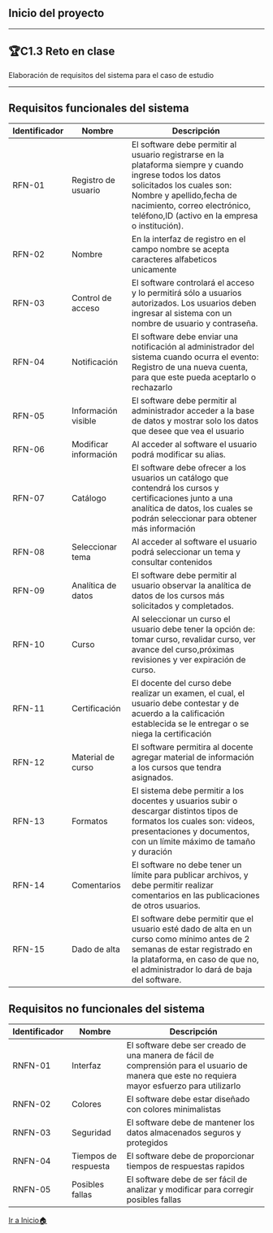 ## Inicio del proyecto
-----
## 🏆C1.3 Reto en clase
Elaboración de requisitos del sistema para el caso de estudio

----

## **Requisitos funcionales del sistema**

|Identificador| Nombre| Descripción|
|---|---|---|
|RFN-01| Registro de usuario|  El software debe permitir al usuario registrarse en la plataforma siempre y cuando ingrese todos los datos solicitados los cuales son: Nombre y apellido,fecha de nacimiento, correo electrónico, teléfono,ID (activo en la empresa o institución).|
RFN-02 |Nombre| En la interfaz de registro en el campo nombre  se acepta caracteres  alfabeticos unicamente|
RFN-03 |Control de acceso| El software controlará el acceso y lo permitirá sólo a usuarios autorizados. Los usuarios deben ingresar al sistema con un nombre de usuario y contraseña.|
RFN-04 |Notificación| El software debe enviar una notificación al administrador del sistema cuando ocurra el evento: Registro de una nueva cuenta, para que este pueda aceptarlo o rechazarlo|
RFN-05 |Información visible | El software debe permitir al administrador acceder a la base de datos y mostrar solo los datos que desee que vea el usuario|
RFN-06 |Modificar información| Al acceder al software el usuario podrá modificar su alias.|
RFN-07 |Catálogo| El software debe ofrecer a los usuarios un catálogo que contendrá los cursos y certificaciones junto a una  analítica de datos, los cuales se podrán seleccionar para obtener más información| 
RFN-08 |Seleccionar tema | Al acceder al software el usuario podrá seleccionar un tema y consultar contenidos|
RFN-09 |Analítica de datos| El software debe permitir al usuario observar la analítica de datos de los cursos más solicitados y completados.|
RFN-10 |Curso| Al seleccionar un curso el usuario debe tener la opción de: tomar curso, revalidar curso, ver avance del curso,próximas revisiones y ver expiración de curso. |
RFN-11 |Certificación| El docente del curso debe realizar un examen, el cual, el usuario debe contestar y de acuerdo a la calificación establecida se le entregar o se niega la certificación|
RFN-12 | Material de curso | El software permitira al docente agregar material de información a los cursos que tendra asignados.|
RFN-13 |Formatos| El sistema debe permitir a los docentes y usuarios subir o descargar distintos tipos de formatos los cuales son: videos, presentaciones y documentos, con un límite máximo de tamaño y duración|
RFN-14 |Comentarios| El software no debe tener un límite para publicar archivos, y debe permitir realizar comentarios en las publicaciones de otros usuarios.|
RFN-15 | Dado de alta| El software debe permitir que el usuario esté dado de alta en un curso como mínimo antes de 2 semanas de estar registrado en la plataforma, en caso de que no, el administrador lo dará de baja del software.|

## **Requisitos no funcionales del sistema**

|Identificador| Nombre| Descripción|
|---|---|---|
|RNFN-01| Interfaz| El software debe ser creado de una manera de fácil de comprensión para el usuario de manera que este no requiera mayor esfuerzo para utilizarlo|
|RNFN-02| Colores | El software debe estar diseñado con colores minimalistas|
|RNFN-03| Seguridad | El software debe de mantener los datos almacenados seguros y protegidos|
|RNFN-04| Tiempos de respuesta| El software debe de proporcionar tiempos de respuestas rapidos|
|RNFN-05| Posibles fallas| El software debe de ser fácil de analizar y modificar para corregir posibles fallas|

[Ir a Inicio🏠](https://github.com/ZazuetaDiana/Analisis-Avanzado-de-Software.)

